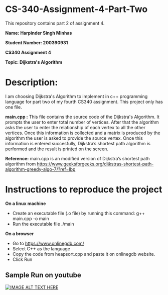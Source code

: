 # CS-340-Assignment-4-Part-Two
This repository contains part 2 of assignment 4. 

**Name: Harpinder Singh Minhas**

**Student Number: 200390931**

**CS340 Assignment 4**

**Topic: Dijkstra's Algorithm**

# Description: 
I am choosing Dijkstra's Algorithm to implement in c++ programming language for part two of my fourth CS340 assignment. This project only has one file. 

**main.cpp :**
This file contains the source code of the Dijkstra's Algorithm. It prompts the user to enter total number of vertices. After that the algorithm asks the user to enter the relationship of each vertex to all the other vertices. Once this information is collected and a matrix is produced by the algorithm the user is asked to provide the source vertex. Once this information is entered succesfully, Dijkstra’s shortest path algorithm is performed and the result is printed on the screen.

**Reference:**
main.cpp is an modified version of Dijkstra’s shortest path algorithm from https://www.geeksforgeeks.org/dijkstras-shortest-path-algorithm-greedy-algo-7/?ref=lbp

# Instructions to reproduce the project
**On a linux machine**
- Create an executable file (.o file) by running this command: g++ main.cpp -o main
- Run the executable file ./main

**On a browser**
- Go to https://www.onlinegdb.com/
- Select C++ as the language
- Copy the code from heapsort.cpp and paste it on onlinegdb website.
- Click Run

## Sample Run on youtube
[![IMAGE ALT TEXT HERE](https://img.youtube.com/vi/2koOaFWxHwo/0.jpg)](https://youtu.be/2koOaFWxHwo)

